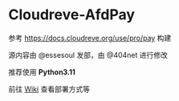 # Cloudreve-AfdPay

参考 https://docs.cloudreve.org/use/pro/pay 构建

源内容由 @essesoul 发部，由 @404net 进行修改

推荐使用 **Python3.11**

前往 [Wiki](https://github.com/404net/Cloudreve-AfdPay/wiki) 查看部署方式等
